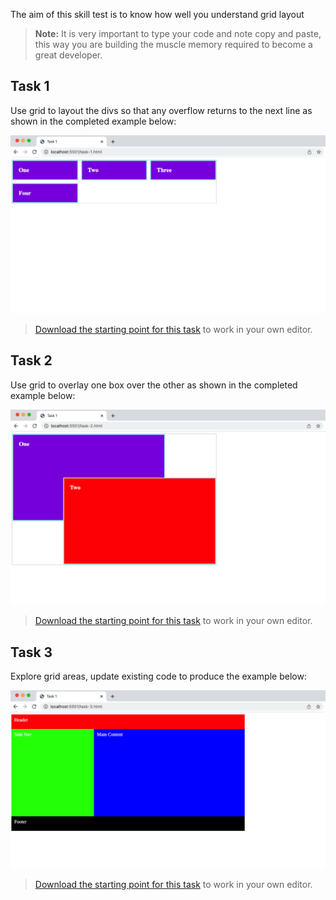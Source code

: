 The aim of this skill test is to know how well you understand grid layout

> **Note:** It is very important to type your code and note copy and paste, this way you are building the muscle memory required to become a great developer.

## Task 1

Use grid to layout the divs so that any overflow returns to the next line as shown in the completed example below:

![Final result](images/task1-after.png)

> [Download the starting point for this task](https://github.com/kingsley-ijomah/grid-assessment-solution/blob/main/task-1.html) to work in your own editor.

## Task 2

Use grid to overlay one box over the other as shown in the completed example below:

![Final result](images/task2-after.png)

> [Download the starting point for this task](https://github.com/kingsley-ijomah/grid-assessment-solution/blob/main/task-2.html) to work in your own editor.

## Task 3

Explore grid areas, update existing code to produce the example below:

![Final result](images/task3-after.png)

> [Download the starting point for this task](https://github.com/kingsley-ijomah/grid-assessment-solution/blob/main/task-3.html) to work in your own editor.
